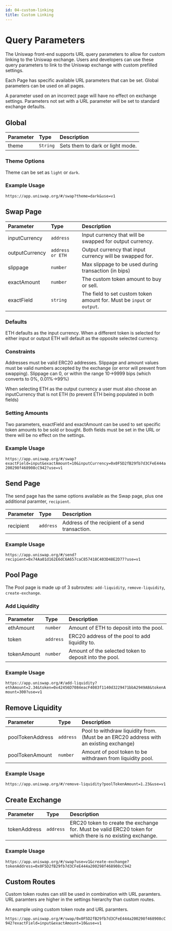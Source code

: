```yaml
---
id: 04-custom-linking
title: Custom Linking
---
```


# Query Parameters

The Uniswap front-end supports URL query parameters to allow for custom linking to the Uniswap exchange. Users and developers can use these query parameters to link to the Uniswap exchange with custom prefilled settings.

Each Page has specific available URL parameters that can be set. Global parameters can be used on all pages.

A parameter used on an incorrect page will have no effect on exchange settings. Parameters not set with a URL parameter will be set to standard exchange defaults.

## Global

| Parameter | Type     | Description                      |
| :-------- | :------- | :------------------------------- |
| theme     | `String` | Sets them to dark or light mode. |

### Theme Options

Theme can be set as `light` or `dark`.

### Example Usage

`https://app.uniswap.org/#/swap?theme=dark&use=v1`

## Swap Page

| Parameter      | Type             | Description                                                            |
| :------------- | :--------------- | :--------------------------------------------------------------------- |
| inputCurrency  | `address`        | Input currency that will be swapped for output currency.               |
| outputCurrency | `address or ETH` | Output currency that input currency will be swapped for.               |
| slippage       | `number`         | Max slippage to be used during transaction \(in bips\)                 |
| exactAmount    | `number`         | The custom token amount to buy or sell.                                |
| exactField     | `string`         | The field to set custom token amount for. Must be `input` or `output`. |

### Defaults

ETH defaults as the input currency. When a different token is selected for either input or output ETH will default as the opposite selected currency.

### Constraints

Addresses must be valid ERC20 addresses. Slippage and amount values must be valid numbers accepted by the exchange \(or error will prevent from swapping\). Slippage can 0, or within the range 10-&gt;9999 bips \(which converts to 0%, 0.01%-&gt;99%\)

When selecting ETH as the output currency a user must also choose an inputCurrency that is not ETH \(to prevent ETH being populated in both fields\)

### Setting Amounts

Two parameters, exactField and exactAmount can be used to set specific token amounts to be sold or bought. Both fields must be set in the URL or there will be no effect on the settings.

### Example Usage

`https://app.uniswap.org/#/swap?exactField=input&exactAmount=10&inputCurrency=0x0F5D2fB29fb7d3CFeE444a200298f468908cC942?use=v1`

## Send Page

The send page has the same options available as the Swap page, plus one additional paramter, `recipient`.

| Parameter | Type      | Description                                     |
| :-------- | :-------- | :---------------------------------------------- |
| recipient | `address` | Address of the recipient of a send transaction. |

### Example Usage

`https://app.uniswap.org/#/send?recipient=0x74Aa01d162E6dC6A657caC857418C403D48E2D77?use=v1`

## Pool Page

The Pool page is made up of 3 subroutes: `add-liquidity`, `remove-liquidity`, `create-exchange`.

### Add Liquidity

| Parameter   | Type      | Description                                            |
| :---------- | :-------- | :----------------------------------------------------- |
| ethAmount   | `number`  | Amount of ETH to deposit into the pool.                |
| token       | `address` | ERC20 address of the pool to add liquidity to.         |
| tokenAmount | `number`  | Amount of the selected token to deposit into the pool. |

### Example Usage

`https://app.uniswap.org/#/add-liquidity?ethAmount=2.34&token=0x42456D7084eacF4083f1140d3229471bbA2949A8&tokenAmount=300?use=v1`

## Remove Liquidity

| Parameter        | Type      | Description                                                                             |
| :--------------- | :-------- | :-------------------------------------------------------------------------------------- |
| poolTokenAddress | `address` | Pool to withdraw liquidity from. \(Must be an ERC20 address with an existing exchange\) |
| poolTokenAmount  | `number`  | Amount of pool token to be withdrawn from liquidity pool.                               |

### Example Usage

`https://app.uniswap.org/#/remove-liquidity?poolTokenAmount=1.23&use=v1`

## Create Exchange

| Parameter    | Type      | Description                                                                                                |
| :----------- | :-------- | :--------------------------------------------------------------------------------------------------------- |
| tokenAddress | `address` | ERC20 token to create the exchange for. Must be valid ERC20 token for which there is no existing exchange. |

### Example Usage

`https://app.uniswap.org/#/swap?use=v1&create-exchange?tokenAddress=0x0F5D2fB29fb7d3CFeE444a200298f468908cC942`

## Custom Routes

Custom token routes can still be used in combination with URL paramters. URL paramters are higher in the settings hierarchy than custom routes.

An example using custom token route and URL paramters.

`https://app.uniswap.org/#/swap/0x0F5D2fB29fb7d3CFeE444a200298f468908cC942?exactField=input&exactAmount=10&use=v1`
